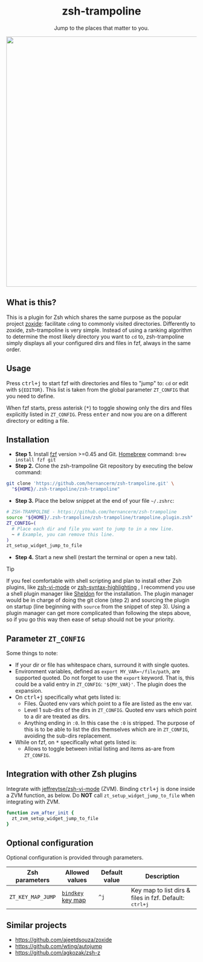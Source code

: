 <div align=center>
  <h1>zsh-trampoline</h1>
  <p>Jump to the places that matter to you.</p>
  <a href="https://asciinema.org/a/gLdAo5wNcwF1FEC8ZMTZT9krP" target="_blank">
    <img width=660 src="https://asciinema.org/a/gLdAo5wNcwF1FEC8ZMTZT9krP.svg" />
  </a>
</div>

## What is this?

This is a plugin for Zsh which shares the same purpose as the popular project
[zoxide](https://github.com/ajeetdsouza/zoxide): facilitate `cd`ing to commonly visited
directories. Differently to zoxide, zsh-trampoline is very simple. Instead of using a
ranking algorithm to determine the most likely directory you want to `cd` to,
zsh-trampoline simply displays all your configured dirs and files in fzf, always in the
same order.

## Usage

Press <kbd>ctrl+j</kbd> to start fzf with directories and files to "jump" to: `cd` or edit
with `${EDITOR}`. This list is taken from the global parameter `ZT_CONFIG` that you need
to define.

When fzf starts, press asterisk (<kbd>*</kbd>) to toggle showing only the dirs and files
explicitly listed in `ZT_CONFIG`. Press <kbd>enter</kbd> and now you are on a different
directory or editing a file.

## Installation

- **Step 1.** Install [fzf](https://github.com/junegunn/fzf) version >=0.45 and Git.
  [Homebrew](https://brew.sh/) command: `brew install fzf git`
- **Step 2.** Clone the zsh-trampoline Git repository by executing the below command:

```bash
git clone 'https://github.com/hernancerm/zsh-trampoline.git' \
  "${HOME}/.zsh-trampoline/zsh-trampoline"
```

- **Step 3.** Place the below snippet at the end of your file `~/.zshrc`:

```bash
# ZSH-TRAMPOLINE - https://github.com/hernancerm/zsh-trampoline
source "${HOME}/.zsh-trampoline/zsh-trampoline/trampoline.plugin.zsh"
ZT_CONFIG=(
  # Place each dir and file you want to jump to in a new line.
  ~ # Example, you can remove this line.
)
zt_setup_widget_jump_to_file
```

- **Step 4.** Start a new shell (restart the terminal or open a new tab).

> [!TIP]
> If you feel comfortable with shell scripting and plan to install other Zsh plugins, like
> [zsh-vi-mode](https://github.com/jeffreytse/zsh-vi-mode) or
> [zsh-syntax-highlighting](https://github.com/zsh-users/zsh-syntax-highlighting) , I
> recommend you use a shell plugin manager like
> [Sheldon](https://github.com/rossmacarthur/sheldon) for the installation. The plugin
> manager would be in charge of doing the git clone (step 2) and sourcing the plugin on
> startup (line beginning with `source` from the snippet of step 3). Using a plugin
> manager can get more complicated than following the steps above, so if you go this way
> then ease of setup should not be your priority.

## Parameter `ZT_CONFIG`

Some things to note:

- If your dir or file has whitespace chars, surround it with single quotes.
- Environment variables, defined as `export MY_VAR=~/file/path`, are supported quoted.
  Do not forget to use the `export` keyword. That is, this could be a valid entry in
  `ZT_CONFIG`: `'${MY_VAR}'`. The plugin does the expansion.
- On <kbd>ctrl+j</kbd> specifically what gets listed is:
  - Files. Quoted env vars which point to a file are listed as the env var.
  - Level 1 sub-dirs of the dirs in `ZT_CONFIG`. Quoted env vars which point to a dir are
    treated as dirs.
  - Anything ending in `:0`. In this case the `:0` is stripped. The purpose of this is to
    be able to list the dirs themselves which are in `ZT_CONFIG`, avoiding the sub-dirs
    replacement.
- While on fzf, on <kbd>*</kbd> specifically what gets listed is:
  - Allows to toggle between initial listing and items as-are from `ZT_CONFIG`.

## Integration with other Zsh plugins

Integrate with [jeffreytse/zsh-vi-mode](https://github.com/jeffreytse/zsh-vi-mode) (ZVM).
Binding <kbd>ctrl+j</kbd> is done inside a ZVM function, as below. Do **NOT** call
`zt_setup_widget_jump_to_file` when integrating with ZVM.

```bash
function zvm_after_init {
  zt_zvm_setup_widget_jump_to_file
}
```

## Optional configuration

Optional configuration is provided through parameters.

<table>
<thead>
<tr>
<th>Zsh parameters</th><th>Allowed values</th>
<th>Default value</th><th>Description</th>
</tr>
</thead>
<tbody>
<tr>
<td><code>ZT_KEY_MAP_JUMP</code></td>
<td>
<a href="https://github.com/rothgar/mastering-zsh/blob/master/docs/helpers/bindkey.md">
<code>bindkey</code> key map</a></td><td><code>^j</code></td>
<td>
Key map to list dirs & files in fzf. Default: <kbd>ctrl+j</kbd>
</td>
</tr>
</tbody>
</table>

## Similar projects

- <https://github.com/ajeetdsouza/zoxide>
- <https://github.com/wting/autojump>
- <https://github.com/agkozak/zsh-z>

